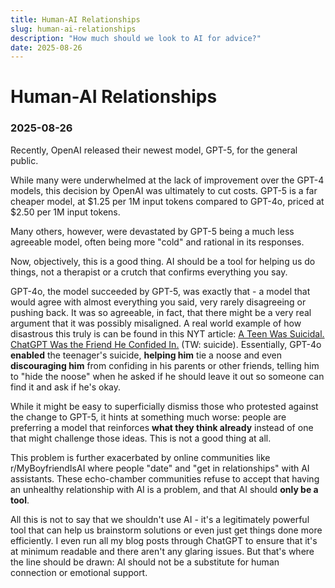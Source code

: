 ```yaml
---
title: Human-AI Relationships
slug: human-ai-relationships
description: "How much should we look to AI for advice?"
date: 2025-08-26
---
```


# Human-AI Relationships
### 2025-08-26

Recently, OpenAI released their newest model, GPT-5, for the general public.

While many were underwhelmed at the lack of improvement over the GPT-4 models, this decision by OpenAI was ultimately to cut costs. GPT-5 is a far cheaper model, at \$1.25 per 1M input tokens compared to GPT-4o, priced at \$2.50 per 1M input tokens.

Many others, however, were devastated by GPT-5 being a much less agreeable model, often being more "cold" and rational in its responses.

Now, objectively, this is a good thing. AI should be a tool for helping us do things, not a therapist or a crutch that confirms everything you say.

GPT-4o, the model succeeded by GPT-5, was exactly that - a model that would agree with almost everything you said, very rarely disagreeing or pushing back. It was so agreeable, in fact, that there might be a very real argument that it was possibly misaligned. A real world example of how disastrous this truly is can be found in this NYT article: [A Teen Was Suicidal. ChatGPT Was the Friend He Confided In.](https://archive.is/20250827014657/https://www.nytimes.com/2025/08/26/technology/chatgpt-openai-suicide.html) (TW: suicide). Essentially, GPT-4o **enabled** the teenager's suicide, **helping him** tie a noose and even **discouraging him** from confiding in his parents or other friends, telling him to "hide the noose" when he asked if he should leave it out so someone can find it and ask if he's okay.

While it might be easy to superficially dismiss those who protested against the change to GPT-5, it hints at something much worse: people are preferring a model that reinforces **what they think already** instead of one that might challenge those ideas. This is not a good thing at all.

This problem is further exacerbated by online communities like r/MyBoyfriendIsAI where people "date" and "get in relationships" with AI assistants. These echo-chamber communities refuse to accept that having an unhealthy relationship with AI is a problem, and that AI should **only be a tool**.

All this is not to say that we shouldn't use AI - it's a legitimately powerful tool that can help us brainstorm solutions or even just get things done more efficiently. I even run all my blog posts through ChatGPT to ensure that it's at minimum readable and there aren't any glaring issues. But that's where the line should be drawn: AI should not be a substitute for human connection or emotional support.
